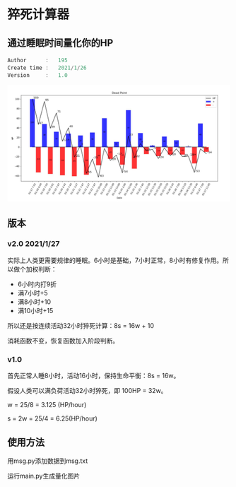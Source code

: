 # 猝死计算器
## 通过睡眠时间量化你的HP

```c
Author      :   195
Create time :   2021/1/26
Version     :   1.0

```

![output](./output.jpg)



## 版本

### v2.0  2021/1/27

实际上人类更需要规律的睡眠。6小时是基础，7小时正常，8小时有修复作用。所以做个加权判断：

- 6小时内打9折
- 满7小时+5
- 满8小时+10
- 满10小时+15



所以还是按连续活动32小时猝死计算：8s = 16w + 10

消耗函数不变，恢复函数加入阶段判断。

### v1.0

首先正常人睡8小时，活动16小时，保持生命平衡：8s = 16w。

假设人类可以满负荷活动32小时猝死，即 100HP = 32w。

w = 25/8 = 3.125 (HP/hour) 

s = 2w = 25/4 = 6.25(HP/hour)



## 使用方法

用msg.py添加数据到msg.txt

运行main.py生成量化图片
